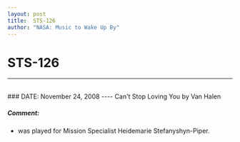 ```yaml
---
layout: post
title:  STS-126
author: "NASA: Music to Wake Up By"
---
```


# STS-126
----
<br/>
### DATE: November 24, 2008
----
Can't Stop Loving You by Van Halen

##### Comment:
* was played for Mission Specialist Heidemarie Stefanyshyn-Piper.
